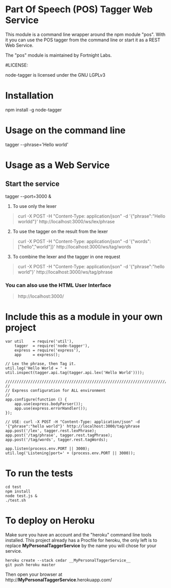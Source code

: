 # Part Of Speech (POS) Tagger Web Service

This module is a command line wrapper around the npm module "pos". With it you
can use the POS tagger from the command line or start it as a REST Web Service.

The "pos" module  is maintained by Fortnight Labs.

#LICENSE:

node-tagger is licensed under the GNU LGPLv3


# Installation

npm install -g node-tagger

# Usage on the command line

tagger --phrase='Hello world'

# Usage as a Web Service

## Start the service
tagger --port=3000 &

1. To use only the lexer
> curl -X POST -H "Content-Type: application/json" -d '{"phrase":"Hello worldd"}' http://localhost:3000/ws/lex/phrase

2. To use the tagger on the result from the lexer
> curl -X POST -H "Content-Type: application/json" -d '{"words":["hello","world"]}' http://localhost:3000/ws/tag/words

3. To combine the lexer and the tagger in one request
> curl -X POST -H "Content-Type: application/json" -d '{"phrase":"hello world"}' http://localhost:3000/ws/tag/phrase

### You can also use the HTML User Interface

> http://localhost:3000/

# Include this as a module in your own project

    var util    = require('util'),
        tagger  = require('node-tagger'),
        express = require('express'),
        app     = express();
    
    // Lex the phrase, then Tag it.
    util.log('Hello World = ' +  util.inspect(tagger.api.tag(tagger.api.lex('Hello World'))));
    
    ////////////////////////////////////////////////////////////////////////
    //
    // Express configuration for ALL environment
    //
    app.configure(function () {
        app.use(express.bodyParser());
        app.use(express.errorHandler());
    });
    
    // USE: curl -X POST -H "Content-Type: application/json" -d '{"phrase":"hello world"}' http://localhost:3000/tag/phrase
    app.post('/lex', tagger.rest.lexPhrase);
    app.post('/tag/phrase', tagger.rest.tagPhrase);
    app.post('/tag/words', tagger.rest.tagWords);
    
    app.listen(process.env.PORT || 3000);
    util.log('Listening|port=' + (process.env.PORT || 3000));        

# To run the tests

    cd test
    npm install
    node test.js &
    ./test.sh

# To deploy on Heroku

Make sure you have an account and the "heroku" command line tools installed.
This project already has a Procfile for heroku, the only left is to
replace __MyPersonalTaggerService__ by the name you will chose for your service.

    heroku create --stack cedar __MyPersonalTaggerService__
    git push heroku master

Then open your browser at http://__MyPersonalTaggerService__.herokuapp.com/


